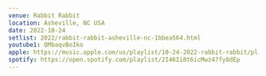 ```yaml
---
venue: Rabbit Rabbit
location: Asheville, NC USA
date: 2022-10-24
setlist: 2022/rabbit-rabbit-asheville-nc-1bbea564.html
youtube1: QMbaqvBoIko
apple: https://music.apple.com/us/playlist/10-24-2022-rabbit-rabbit/pl.u-WabZ6M3CyNJrmx
spotify: https://open.spotify.com/playlist/2I46Ii8t6icMwz47fy8dEp
---
```

